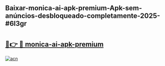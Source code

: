 ## Baixar-monica-ai-apk-premium-Apk-sem-anúncios-desbloqueado-completamente-2025-#6l3gr

# <h2><a href="https://ainizakaria.my?title=monica-ai-apk-premium&ref=22M">🔗👉 🔴 monica-ai-apk-premium</a></h2>

[![acn](https://github.com/user-attachments/assets/0f9c940e-d8b0-45ae-aac7-cd30a18b3e1c)](https://ainizakaria.my?title=monica-ai-apk-premium&ref=22M)

